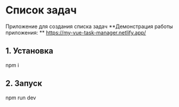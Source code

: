 # Список задач

Приложение для создания списка задач
**Демонстрация работы приложения: ** https://my-vue-task-manager.netlify.app/

## 1. Установка

npm i

## 2. Запуск

npm run dev
